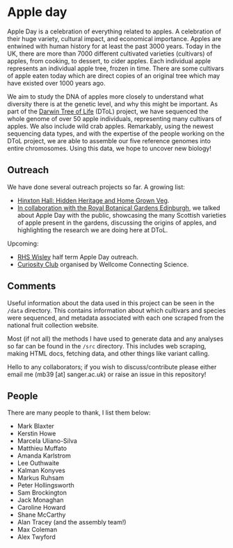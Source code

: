# Apple day

Apple Day is a celebration of everything related to apples. A celebration of their huge variety, cultural impact, and economical importance. Apples are entwined with human history for at least the past 3000 years. Today in the UK, there are more than 7000 different cultivated varieties (cultivars) of apples, from cooking, to dessert, to cider apples. Each individual apple represents an individual apple tree, frozen in time. There are some cultivars of apple eaten today which are direct copies of an original tree which may have existed over 1000 years ago. 

We aim to study the DNA of apples more closely to understand what diversity there is at the genetic level, and why this might be important. As part of the <a href="https://www.darwintreeoflife.org/">Darwin Tree of Life</a> (DToL) project, we have sequenced the whole genome of over 50 apple individuals, representing many cultivars of apples. We also include wild crab apples. Remarkably, using the newest sequencing data types, and with the expertise of the people working on the DToL project, we are able to assemble our five reference genomes into entire chromosomes. Using this data, we hope to uncover new biology!

## Outreach

We have done several outreach projects so far. A growing list:

- <a href="https://genome.gallery/event/hinxton-hall-hidden-heritage-and-home-grown-veg/">Hinxton Hall: Hidden Heritage and Home Grown Veg</a>.
- <a href = "https://stories.rbge.org.uk/archives/35795">In collaboration with the Royal Botanical Gardens Edinburgh</a>, we talked about Apple Day with the public, showcasing the many Scottish varieties of apple present in the gardens, discussing the origins of apples, and highlighting the research we are doing here at DToL.

Upcoming:
- <a href="https://www.rhs.org.uk/gardens/wisley/whats-on/half-term">RHS Wisley</a> half term Apple Day outreach.
- <a href="https://www.eventbrite.co.uk/e/curiosity-club-tickets-154540565993">Curiosity Club</a> organised by Wellcome Connecting Science.

## Comments

Useful information about the data used in this project can be seen in the `/data` directory. This contains information about which cultivars and species were sequenced, and metadata associated with each one scraped from the national fruit collection website.

Most (if not all) the methods I have used to generate data and any analyses so far can be found in the `/src` directory. This includes web scraping, making HTML docs, fetching data, and other things like variant calling.

Hello to any collaborators; if you wish to discuss/contribute please either email me (mb39 [at] sanger.ac.uk) or raise an issue in this repository!

## People

There are many people to thank, I list them below:

- Mark Blaxter
- Kerstin Howe
- Marcela Uliano-Silva
- Matthieu Muffato
- Amanda Karlstrom
- Lee Outhwaite
- Kalman Konyves
- Markus Ruhsam
- Peter Hollingsworth
- Sam Brockington
- Jack Monaghan
- Caroline Howard
- Shane McCarthy
- Alan Tracey (and the assembly team!)
- Max Coleman
- Alex Twyford
